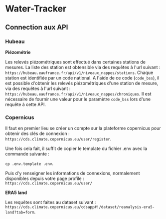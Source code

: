# Water-Tracker

## Connection aux API
### Hubeau

**Piézométrie**

Les relevés piézométriques sont effectué dans certaines stations de mesures. La liste des station est obtensible via des requêtes à l'url suivant : `https://hubeau.eaufrance.fr/api/v1/niveaux_nappes/stations`.
Chaque station est identifiée par un code national. A l'aide de ce code (`code_bss`), il est possible d'obtenir les relevés piézométriques d'une station de mesure, via des requêtes à l'url suivant : `https://hubeau.eaufrance.fr/api/v1/niveaux_nappes/chroniques`. Il est nécessaire de fournir une valeur pour le paramètre `code_bss` lors d'une requête à cette API.  

### Copernicus

Il faut en premier lieu se créer un compte sur la plateforme copernicus pour obtenir des clés de connexion : `https://cds.climate.copernicus.eu/user/register`.

Une fois cela fait, il suffit de copier le template du fichier .env avec la commande suivante :

`cp .env.template .env`.

Puis d'y renseigner les informations de connexions, normalement disponibles depuis votre page profile :
`https://cds.climate.copernicus.eu/user/` 

**ERA5 land**

Les requêtes sont faites au dataset suivant : `https://cds.climate.copernicus.eu/cdsapp#!/dataset/reanalysis-era5-land?tab=form`.